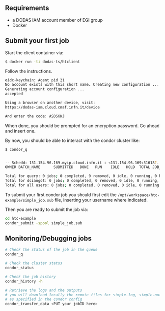 ## Requirements

- a DODAS IAM account member of EGI group
- Docker

## Submit your first job

Start the client container via:

```bash
$ docker run -ti dodas-ts/htclient
```

Follow the instructions.

```bash
oidc-keychain: Agent pid 21
No account exists with this short name. Creating new configuration ...
Generating account configuration ...
accepted

Using a browser on another device, visit:
https://dodas-iam.cloud.cnaf.infn.it/device

And enter the code: ASDSKKJ
```

When done, you should be prompted for an encryption password. Go ahead and insert one.

By now, you should be able to interact with the condor cluster like:

```bash
$ condor_q


-- Schedd: 131.154.96.169.myip.cloud.infn.it : <131.154.96.169:31618?... @ 09/12/22 09:44:05
OWNER BATCH_NAME      SUBMITTED   DONE   RUN    IDLE   HOLD  TOTAL JOB_IDS

Total for query: 0 jobs; 0 completed, 0 removed, 0 idle, 0 running, 0 held, 0 suspended 
Total for dciangot: 0 jobs; 0 completed, 0 removed, 0 idle, 0 running, 0 held, 0 suspended 
Total for all users: 0 jobs; 0 completed, 0 removed, 0 idle, 0 running, 0 held, 0 suspended
```


To submit your first condor job you should first edit the `/opt/workspace/htc-example/simple_job.sub` file, inserting your username where indicated.

Then you are ready to submit the job via:

```bash
cd htc-example
condor_submit -spool simple_job.sub
```

## Monitoring/Debugging jobs

```bash
# Check the status of the job in the queue
condor_q

# Check the cluster status
condor_status

# Check the job history
condor_history -h

# Retrieve the logs and the outputs
# you will download locally the remote files for simple.log, simple.out, simple.err
# as specified in the condor config
condor_transfer_data <PUT your jobID here>
```
